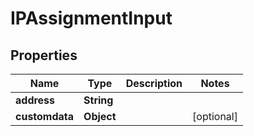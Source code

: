 

# IPAssignmentInput


## Properties

| Name | Type | Description | Notes |
|------------ | ------------- | ------------- | -------------|
|**address** | **String** |  |  |
|**customdata** | **Object** |  |  [optional] |



